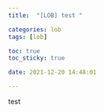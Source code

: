```yaml
---
title:  "[LOB] test "

categories: lob
tags: [lob]

toc: true
toc_sticky: true

date: 2021-12-20 14:48:01

---
```

test